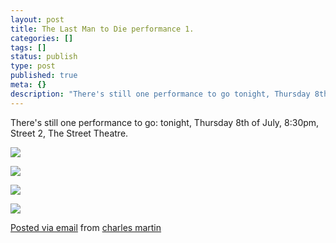 ```yaml
---
layout: post
title: The Last Man to Die performance 1.
categories: []
tags: []
status: publish
type: post
published: true
meta: {}
description: "There's still one performance to go tonight, Thursday 8th of July, 830pm, Street 2, The Street Theatre. Posted via email from charles martin"
---
```


There's still one performance to go: tonight, Thursday 8th of July, 8:30pm, Street 2, The Street Theatre.

![]({{site.baseurl}}/assets/posterous/charlesmartin/07/2010-07-lmtd-street-1.jpg)

![]({{site.baseurl}}/assets/posterous/charlesmartin/07/2010-07-lmtd-street-2.jpg)

![]({{site.baseurl}}/assets/posterous/charlesmartin/07/2010-07-lmtd-street-3.jpg)

![]({{site.baseurl}}/assets/posterous/charlesmartin/07/2010-07-lmtd-street-4.jpg)

[Posted via email](http://posterous.com)  from 
[charles martin](http://charlesmartin.posterous.com/the-last-man-to-die-performance-1)
